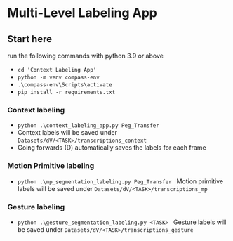 # Multi-Level Labeling App

## Start here
run the following commands with python 3.9 or above
* `cd 'Context Labeling App'`
* `python -m venv compass-env`
* `.\compass-env\Scripts\activate`
* `pip install -r requirements.txt`

### Context labeling
* `python .\context_labeling_app.py Peg_Transfer `
* Context labels will be saved under `Datasets/dV/<TASK>/transcriptions_context`
* Going forwards (D) automatically saves the labels for each frame

### Motion Primitive labeling
* `python .\mp_segmentation_labeling.py Peg_Transfer `
Motion primitive labels will be saved under `Datasets/dV/<TASK>/transcriptions_mp`

### Gesture labeling
* `python .\gesture_segmentation_labeling.py <TASK> `
Gesture labels will be saved under `Datasets/dV/<TASK>/transcriptions_gesture`


